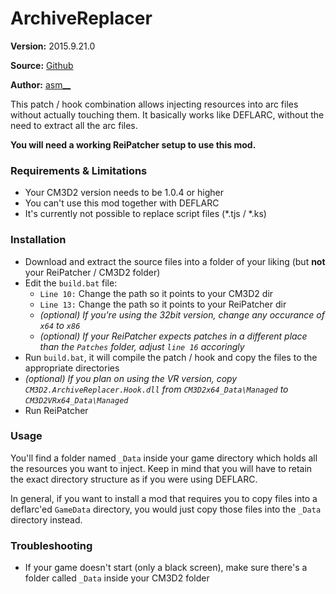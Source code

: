 ArchiveReplacer
===============

**Version:** 2015.9.21.0

**Source:** [Github](https://github.com/asm256/CM3D2.ArchiveReplacer)

**Author:** [asm__](https://github.com/asm256)

This patch / hook combination allows injecting resources into arc files without actually touching them. It basically works like DEFLARC, without the need to extract all the arc files.

**You will need a working ReiPatcher setup to use this mod.**

### Requirements & Limitations

* Your CM3D2 version needs to be 1.0.4 or higher
* You can't use this mod together with DEFLARC
* It's currently not possible to replace script files (*.tjs / *.ks)


### Installation

* Download and extract the source files into a folder of your liking (but **not** your ReiPatcher / CM3D2 folder)
* Edit the `build.bat` file:
  * `Line 10:` Change the path so it points to your CM3D2 dir
  * `Line 13:` Change the path so it points to your ReiPatcher dir
  * *(optional) If you're using the 32bit version, change any occurance of `x64` to `x86`*
  * *(optional) If your ReiPatcher expects patches in a different place than the `Patches` folder, adjust `line 16` accoringly*
* Run `build.bat`, it will compile the patch / hook and copy the files to the appropriate directories
* *(optional) If you plan on using the VR version, copy `CM3D2.ArchiveReplacer.Hook.dll` from `CM3D2x64_Data\Managed` to `CM3D2VRx64_Data\Managed`*
* Run ReiPatcher


### Usage

You'll find a folder named `_Data` inside your game directory which holds all the resources you want to inject. Keep in mind that you will have to retain the exact directory structure as if you were using DEFLARC.

In general, if you want to install a mod that requires you to copy files into a deflarc'ed `GameData` directory, you would just copy those files into the `_Data` directory instead.


### Troubleshooting

* If your game doesn't start (only a black screen), make sure there's a folder called `_Data` inside your CM3D2 folder